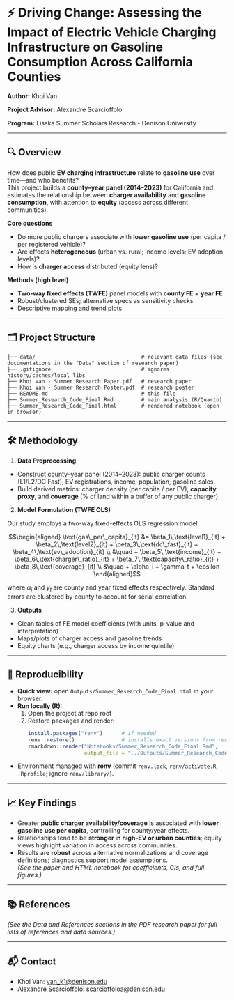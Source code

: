 # ⚡ Driving Change: Assessing the Impact of Electric Vehicle Charging Infrastructure on Gasoline Consumption Across California Counties

**Author:** Khoi Van

**Project Advisor:** Alexandre Scarcioffolo

**Program:** Lisska Summer Scholars Research - Denison University

---

## 🔍 Overview
How does public **EV charging infrastructure** relate to **gasoline use** over time—and who benefits?  
This project builds a **county–year panel (2014–2023)** for California and estimates the relationship between **charger availability** and **gasoline consumption**, with attention to **equity** (access across different communities).

**Core questions**
- Do more public chargers associate with **lower gasoline use** (per capita / per registered vehicle)?
- Are effects **heterogeneous** (urban vs. rural; income levels; EV adoption levels)?
- How is **charger access** distributed (equity lens)?

**Methods (high level)**
- **Two-way fixed effects (TWFE)** panel models with **county FE** + **year FE**  
- Robust/clustered SEs; alternative specs as sensitivity checks  
- Descriptive mapping and trend plots

---

## 🗂 Project Structure

```
├── data/                                  # relevant data files (see documentations in the "Data" section of research paper)
├── .gitignore                             # ignores history/caches/local libs
├── Khoi Van - Summer Research Paper.pdf   # research paper
├── Khoi Van - Summer Research Poster.pdf  # research poster
├── README.md                              # this file
├── Summer_Research_Code_Final.Rmd         # main analysis (R/Quarto)
├── Summer_Research_Code_Final.html        # rendered notebook (open in browser)
```

---

## 🛠 Methodology

1. **Data Preprocessing**
- Construct county–year panel (2014–2023): public charger counts (L1/L2/DC Fast), EV registrations, income, population, gasoline sales.
- Build derived metrics: charger density (per capita / per EV), **capacity proxy**, and **coverage** (% of land within a buffer of any public charger).

2. **Model Formulation (TWFE OLS)**

Our study employs a two-way fixed-effects OLS regression model:

```math
\begin{aligned}
\text{gas\_per\_capita}_{it} &= \beta_1\,\text{level1}_{it} + \beta_2\,\text{level2}_{it} + \beta_3\,\text{dc\_fast}_{it} + \beta_4\,\text{ev\_adoption}_{it} \\
&\quad + \beta_5\,\text{income}_{it} + \beta_6\,\text{charger\_ratio}_{it} + \beta_7\,\text{capacity\_ratio}_{it} + \beta_8\,\text{coverage}_{it} \\
&\quad + \alpha_i + \gamma_t + \epsilon
\end{aligned}
```

where $\alpha_i$ and $\gamma_t$ are county and year fixed effects respectively. Standard errors are clustered by county to account for serial correlation.

3. **Outputs**
- Clean tables of FE model coefficients (with units, p-value and interpretation)
- Maps/plots of charger access and gasoline trends
- Equity charts (e.g., charger access by income quintile)

---

## 🔁 Reproducibility
- **Quick view:** open `Outputs/Summer_Research_Code_Final.html` in your browser.
- **Run locally (R):**
  1) Open the project at repo root  
  2) Restore packages and render:
     ```r
     install.packages("renv")      # if needed
     renv::restore()               # installs exact versions from renv.lock
     rmarkdown::render("Notebooks/Summer_Research_Code_Final.Rmd",
                       output_file = "../Outputs/Summer_Research_Code_Final.html")
     ```
- Environment managed with **renv** (commit `renv.lock`, `renv/activate.R`, `.Rprofile`; ignore `renv/library/`).

---

## 📈 Key Findings
- Greater **public charger availability/coverage** is associated with **lower gasoline use per capita**, controlling for county/year effects.  
- Relationships tend to be **stronger in high-EV or urban counties**; equity views highlight variation in access across communities.  
- Results are **robust** across alternative normalizations and coverage definitions; diagnostics support model assumptions.  
*(See the paper and HTML notebook for coefficients, CIs, and full figures.)*

---

## 📚 References

*(See the Data and References sections in the PDF research paper for full lists of references and data sources.)*

---

## 📬 Contact
- Khoi Van: van_k1@denison.edu
- Alexandre Scarcioffolo: scarcioffoloa@denison.edu
